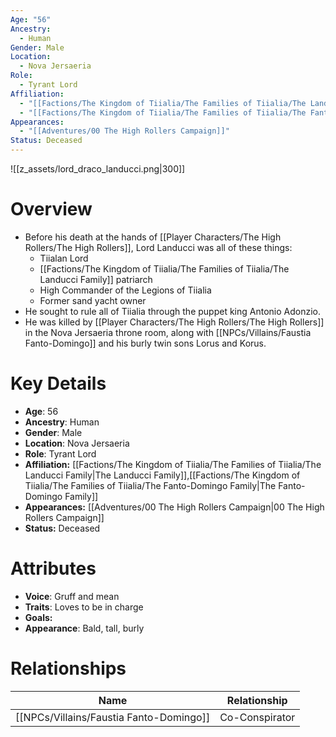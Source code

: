```yaml
---
Age: "56"
Ancestry:
  - Human
Gender: Male
Location:
  - Nova Jersaeria
Role:
  - Tyrant Lord
Affiliation:
  - "[[Factions/The Kingdom of Tiialia/The Families of Tiialia/The Landucci Family]]"
  - "[[Factions/The Kingdom of Tiialia/The Families of Tiialia/The Fanto-Domingo Family]]"
Appearances:
  - "[[Adventures/00 The High Rollers Campaign]]"
Status: Deceased
---
```

![[z_assets/lord_draco_landucci.png|300]]

# Overview
- Before his death at the hands of [[Player Characters/The High Rollers/The High Rollers]], Lord Landucci was all of these things:
	- Tiialan Lord
	- [[Factions/The Kingdom of Tiialia/The Families of Tiialia/The Landucci Family]] patriarch
	- High Commander of the Legions of Tiialia
	- Former sand yacht owner
- He sought to rule all of Tiialia through the puppet king Antonio Adonzio.
- He was killed by [[Player Characters/The High Rollers/The High Rollers]] in the Nova Jersaeria throne room, along with [[NPCs/Villains/Faustia Fanto-Domingo]] and his burly twin sons Lorus and Korus.

# Key Details
- **Age**: 56
- **Ancestry**: Human
- **Gender**: Male
- **Location**: Nova Jersaeria
- **Role**: Tyrant Lord
- **Affiliation:** [[Factions/The Kingdom of Tiialia/The Families of Tiialia/The Landucci Family\|The Landucci Family]],[[Factions/The Kingdom of Tiialia/The Families of Tiialia/The Fanto-Domingo Family\|The Fanto-Domingo Family]]
- **Appearances:** [[Adventures/00 The High Rollers Campaign\|00 The High Rollers Campaign]]
- **Status:** Deceased

# Attributes
- **Voice**: Gruff and mean
- **Traits**: Loves to be in charge
- **Goals:** 
- **Appearance**: Bald, tall, burly

# Relationships

| Name                      | Relationship   |
| ------------------------- | -------------- |
| [[NPCs/Villains/Faustia Fanto-Domingo]] | Co-Conspirator |

